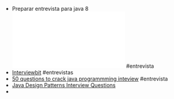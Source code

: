 - Preparar entrevista para java 8 ![java8-interview.pdf](../assets/java8-interview_1647133326989_0.pdf) #entrevista
- [Interviewbit](https://www.interviewbit.com/java-8-interview-questions/) #entrevistas
- [50 questions to crack java programmming inteview](https://www.freecodecamp.org/news/review-these-50-questions-to-crack-your-java-programming-interview-69d03d746b7f/) #entrevista
- [Java Design Patterns Interview Questions](https://www.java67.com/2012/09/top-10-java-design-pattern-interview-question-answer.html)
-